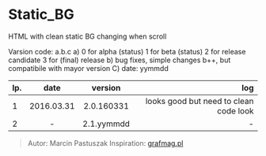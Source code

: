# Static_BG
HTML with clean static BG changing when scroll

Varsion code:
a.b.c
a)
    0 for alpha (status)
    1 for beta (status)
    2 for release candidate
    3 for (final) release
b)
    bug fixes, simple changes b++, but compatibile with mayor version
C) 
    date:
    yymmdd

| lp. | date       | version |  log                                   |
| --- |:-------:|:-----:| --------------------------------------:|
| 1   | 2016.03.31 | 2.0.160331   | looks good but need to clean code look |
| 2   | -          | 2.1.yymmdd   | - |


>Autor: Marcin Pastuszak
>Inspiration: [grafmag.pl](http://grafmag.pl/)
